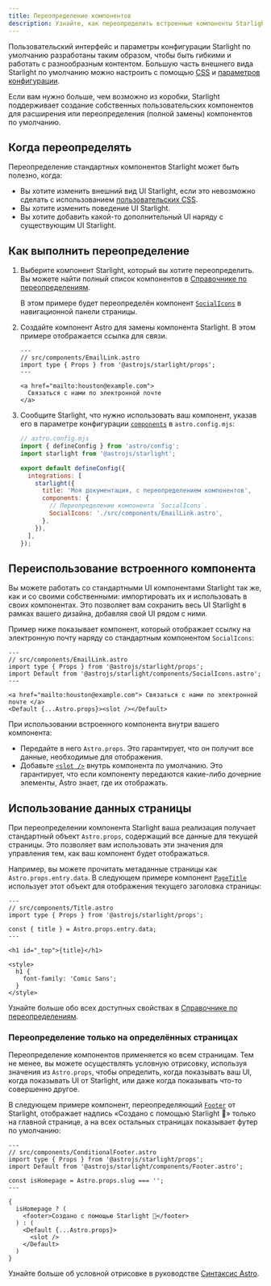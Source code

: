```yaml
---
title: Переопределение компонентов
description: Узнайте, как переопределить встроенные компоненты Starlight, чтобы добавить пользовательские элементы в UI вашего сайта документации.
---
```


Пользовательский интерфейс и параметры конфигурации Starlight по умолчанию разработаны таким образом, чтобы быть гибкими и работать с разнообразным контентом. Большую часть внешнего вида Starlight по умолчанию можно настроить с помощью [CSS](/ru/guides/css-and-tailwind/) и [параметров конфигурации](/ru/guides/customization/).

Если вам нужно больше, чем возможно из коробки, Starlight поддерживает создание собственных пользовательских компонентов для расширения или переопределения (полной замены) компонентов по умолчанию.

## Когда переопределять

Переопределение стандартных компонентов Starlight может быть полезно, когда:

- Вы хотите изменить внешний вид UI Starlight, если это невозможно сделать с использованием [пользовательских CSS](/ru/guides/css-and-tailwind/).
- Вы хотите изменить поведение UI Starlight.
- Вы хотите добавить какой-то дополнительный UI наряду с существующим UI Starlight.

## Как выполнить переопределение

1. Выберите компонент Starlight, который вы хотите переопределить.
   Вы можете найти полный список компонентов в [Справочнике по переопределениям](/ru/reference/overrides/).

   В этом примере будет переопределён компонент [`SocialIcons`](/ru/reference/overrides/#socialicons) в навигационной панели страницы.

2. Создайте компонент Astro для замены компонента Starlight.
   В этом примере отображается ссылка для связи.

   ```astro
   ---
   // src/components/EmailLink.astro
   import type { Props } from '@astrojs/starlight/props';
   ---

   <a href="mailto:houston@example.com">
     Связаться с нами по электронной почте
   </a>
   ```

3. Сообщите Starlight, что нужно использовать ваш компонент, указав его в параметре конфигурации [`components`](/ru/reference/configuration/#components) в `astro.config.mjs`:

   ```js {9-12}
   // astro.config.mjs
   import { defineConfig } from 'astro/config';
   import starlight from '@astrojs/starlight';

   export default defineConfig({
     integrations: [
       starlight({
         title: 'Моя документация, с переопределением компонентов',
         components: {
           // Переопределение компонента `SocialIcons`.
           SocialIcons: './src/components/EmailLink.astro',
         },
       }),
     ],
   });
   ```

## Переиспользование встроенного компонента

Вы можете работать со стандартными UI компонентами Starlight так же, как и со своими собственными: импортировать их и использовать в своих компонентах. Это позволяет вам сохранить весь UI Starlight в рамках вашего дизайна, добавляя свой UI рядом с ними.

Пример ниже показывает компонент, который отображает ссылку на электронную почту наряду со стандартным компонентом `SocialIcons`:

```astro {4,8}
---
// src/components/EmailLink.astro
import type { Props } from '@astrojs/starlight/props';
import Default from '@astrojs/starlight/components/SocialIcons.astro';
---

<a href="mailto:houston@example.com"> Связаться с нами по электронной почте </a>
<Default {...Astro.props}><slot /></Default>
```

При использовании встроенного компонента внутри вашего компонента:

- Передайте в него `Astro.props`. Это гарантирует, что он получит все данные, необходимые для отображения.
- Добавьте [`<slot />`](https://docs.astro.build/ru/core-concepts/astro-components/#slots) внутрь компонента по умолчанию. Это гарантирует, что если компоненту передаются какие-либо дочерние элементы, Astro знает, где их отображать.

## Использование данных страницы

При переопределении компонента Starlight ваша реализация получает стандартный объект `Astro.props`, содержащий все данные для текущей страницы.
Это позволяет вам использовать эти значения для управления тем, как ваш компонент будет отображаться.

Например, вы можете прочитать метаданные страницы как `Astro.props.entry.data`. В следующем примере компонент [`PageTitle`](/ru/reference/overrides/#pagetitle) использует этот объект для отображения текущего заголовка страницы:

```astro {5} "{title}"
---
// src/components/Title.astro
import type { Props } from '@astrojs/starlight/props';

const { title } = Astro.props.entry.data;
---

<h1 id="_top">{title}</h1>

<style>
  h1 {
    font-family: 'Comic Sans';
  }
</style>
```

Узнайте больше обо всех доступных свойствах в [Справочнике по переопределениям](/ru/reference/overrides/#component-props).

### Переопределение только на определённых страницах

Переопределение компонентов применяется ко всем страницам. Тем не менее, вы можете осуществлять условную отрисовку, используя значения из `Astro.props`, чтобы определить, когда показывать ваш UI, когда показывать UI от Starlight, или даже когда показывать что-то совершенно другое.

В следующем примере компонент, переопределяющий [`Footer`](/ru/reference/overrides/#footer-1) от Starlight, отображает надпись «Создано с помощью Starlight 🌟» только на главной странице, а на всех остальных страницах показывает футер по умолчанию:

```astro
---
// src/components/ConditionalFooter.astro
import type { Props } from '@astrojs/starlight/props';
import Default from '@astrojs/starlight/components/Footer.astro';

const isHomepage = Astro.props.slug === '';
---

{
  isHomepage ? (
    <footer>Создано с помощью Starlight 🌟</footer>
  ) : (
    <Default {...Astro.props}>
      <slot />
    </Default>
  )
}
```

Узнайте больше об условной отрисовке в руководстве [Синтаксис Astro](https://docs.astro.build/ru/core-concepts/astro-syntax/#динамический-html).
